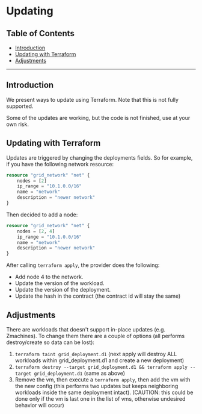 <h1> Updating </h1>

<h2> Table of Contents </h2>

- [Introduction](#introduction)
- [Updating with Terraform](#updating-with-terraform)
- [Adjustments](#adjustments)

***

## Introduction

We present ways to update using Terraform. Note that this is not fully supported.

Some of the updates are working, but the code is not finished, use at your own risk.

## Updating with Terraform

Updates are triggered by changing the deployments fields.
So for example, if you have the following network resource:

```terraform
resource "grid_network" "net" {
    nodes = [2]
    ip_range = "10.1.0.0/16"
    name = "network"
    description = "newer network"
}
```

Then decided to add a node:

```terraform
resource "grid_network" "net" {
    nodes = [2, 4]
    ip_range = "10.1.0.0/16"
    name = "network"
    description = "newer network"
}
```

After calling `terraform apply`, the provider does the following:

- Add node 4 to the network.
- Update the version of the workload.
- Update the version of the deployment.
- Update the hash in the contract (the contract id will stay the same)

## Adjustments

There are workloads that doesn't support in-place updates (e.g. Zmachines). To change them there are a couple of options (all performs destroy/create so data can be lost):

1. `terraform taint grid_deployment.d1` (next apply will destroy ALL workloads within grid_deployment.d1 and create a new deployment)
2. `terraform destroy --target grid_deployment.d1 && terraform apply --target grid_deployment.d1` (same as above)
3. Remove the vm, then execute a `terraform apply`, then add the vm with the new config (this performs two updates but keeps neighboring workloads inside the same deployment intact). (CAUTION: this could be done only if the vm is last one in the list of vms, otherwise undesired behavior will occur)
